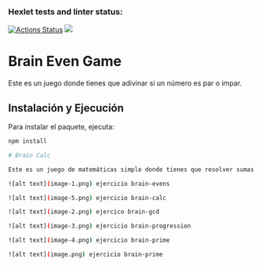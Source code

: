 ### Hexlet tests and linter status:
[![Actions Status](https://github.com/RSuarezwilli/fullstack-javascript-project-98/actions/workflows/hexlet-check.yml/badge.svg)](https://github.com/RSuarezwilli/fullstack-javascript-project-98/actions)
<a href="https://codeclimate.com/github/RSuarezwilli/fullstack-javascript-project-98/maintainability"><img src="https://api.codeclimate.com/v1/badges/8eed5dbf667bdcd01cbd/maintainability" /></a>

# Brain Even Game

Este es un juego donde tienes que adivinar si un número es par o impar.

## Instalación y Ejecución

Para instalar el paquete, ejecuta:


```bash
npm install

# Brain Calc

Este es un juego de matemáticas simple donde tienes que resolver sumas aleatorias.

![alt text](image-1.png) ejercicio brain-evens

![alt text](image-5.png) ejercicio brain-calc

![alt text](image-2.png) ejercico brain-gcd

![alt text](image-3.png) ejercicio brain-progression

![alt text](image-4.png) ejercicio brain-prime

![alt text](image.png) ejercicio brain-prime

